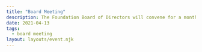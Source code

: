 ```yaml
---
title: "Board Meeting"
description: The Foundation Board of Directors will convene for a monthly meeting.
date: 2021-04-13
tags:
  - board meeting
layout: layouts/event.njk
---
```

